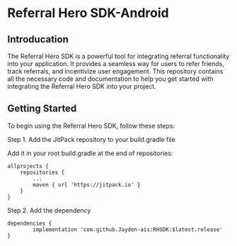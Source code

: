 Referral Hero SDK-Android
==================
## Introducation

The Referral Hero SDK is a powerful tool for integrating referral functionality into your application. It provides a seamless way for users to refer friends, track referrals, and incentivize user engagement. This repository contains all the necessary code and documentation to help you get started with integrating the Referral Hero SDK into your project.

## Getting Started

To begin using the Referral Hero SDK, follow these steps:

Step 1. Add the JitPack repository to your build.gradle file


Add it in your root build.gradle at the end of repositories:

	allprojects {
		repositories {
			...
			maven { url 'https://jitpack.io' }
		}
	}
Step 2. Add the dependency

	dependencies {
	        implementation 'com.github.Jayden-ais:RHSDK:$latest.release'
	}
